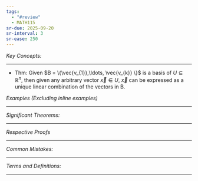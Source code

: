 ```yaml
---
tags:
  - "#review"
  - MATH115
sr-due: 2025-09-20
sr-interval: 3
sr-ease: 250
---
```

*Key Concepts:*
___

- Thm: Given $B = \{\vec{v_{1}},\ldots, \vec{v_{k}} \}$ is a basis of $U \subseteq \mathbb{R}^n$, then given any arbitrary vector $\vec{x} \in U$, $\vec{x}$ can be expressed as a unique linear combination of the vectors in B.

*Examples (Excluding inline examples)* 
___

*Significant Theorems:*
___

*Respective Proofs*
___

*Common Mistakes:*
___

*Terms and Definitions:*
___

